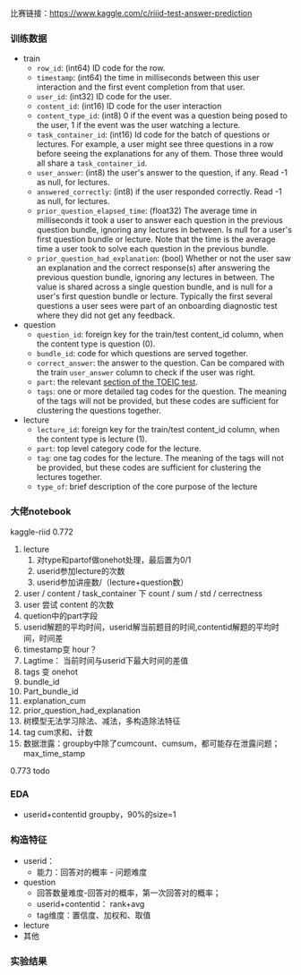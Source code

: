 比赛链接：https://www.kaggle.com/c/riiid-test-answer-prediction

### 训练数据

+ train
  + `row_id`: (int64) ID code for the row.
  + `timestamp`: (int64) the time in milliseconds between this user interaction and the first event completion from that user.
  + `user_id`: (int32) ID code for the user.
  + `content_id`: (int16) ID code for the user interaction
  + `content_type_id`: (int8) 0 if the event was a question being posed to the user, 1 if the event was the user watching a lecture.
  + `task_container_id`: (int16) Id code for the batch of questions or lectures. For example, a user might see three questions in a row before seeing the explanations for any of them. Those three would all share a `task_container_id`.
  + `user_answer`: (int8) the user's answer to the question, if any. Read -1 as null, for lectures.
  + `answered_correctly`: (int8) if the user responded correctly. Read -1 as null, for lectures.
  + `prior_question_elapsed_time`: (float32) The average time in milliseconds it took a user to answer each question in the previous question bundle, ignoring any lectures in between. Is null for a user's first question bundle or lecture. Note that the time is the average time a user took to solve each question in the previous bundle.
  + `prior_question_had_explanation`: (bool) Whether or not the user saw an explanation and the correct response(s) after answering the previous question bundle, ignoring any lectures in between. The value is shared across a single question bundle, and is null for a user's first question bundle or lecture. Typically the first several questions a user sees were part of an onboarding diagnostic test where they did not get any feedback.
+ question
  + `question_id`: foreign key for the train/test content_id column, when the content type is question (0).
  + `bundle_id`: code for which questions are served together.
  + `correct_answer`: the answer to the question. Can be compared with the train `user_answer` column to check if the user was right.
  + `part`: the relevant [section of the TOEIC test](https://www.iibc-global.org/english/toeic/test/lr/about/format.html).
  + `tags`: one or more detailed tag codes for the question. The meaning of the tags will not be provided, but these codes are sufficient for clustering the questions together.
+ lecture
  + `lecture_id`: foreign key for the train/test content_id column, when the content type is lecture (1).
  + `part`: top level category code for the lecture. 
  + `tag`: one tag codes for the lecture. The meaning of the tags will not be provided, but these codes are sufficient for clustering the lectures together.
  + `type_of`: brief description of the core purpose of the lecture

### 大佬notebook

kaggle-riid 0.772

1. lecture
   1. 对type和partof做onehot处理，最后置为0/1
   2. userid参加lecture的次数
   3. userid参加讲座数/（lecture+question数）
2. user / content / task_container  下 count / sum / std / cerrectness
3. user 尝试 content 的次数
4. quetion中的part字段
5. userid解题的平均时间，userid解当前题目的时间,contentid解题的平均时间，时间差
6. timestamp变 hour？
7. Lagtime： 当前时间与userid下最大时间的差值
8. tags 变 onehot
9. bundle_id
10. Part_bundle_id
11. explanation_cum
12. prior_question_had_explanation
13. 树模型无法学习除法、减法，多构造除法特征
14. tag cum求和、计数
15. 数据泄露：groupby中除了cumcount、cumsum，都可能存在泄露问题；max_time_stamp



0.773 todo



### EDA 

+ userid+contentid groupby，90%的size=1

### 构造特征

+ userid：
  + 能力：回答对的概率 - 问题难度
+ question
  + 回答数量难度-回答对的概率，第一次回答对的概率；
  + userid+contentid： rank+avg
  + tag维度：置信度、加权和、取值
+ lecture
+ 其他



### 实验结果